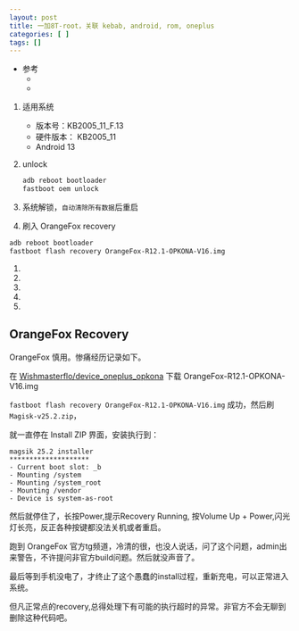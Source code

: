 ```yaml
---
layout: post
title: 一加8T-root，关联 kebab, android, rom, oneplus
categories: [ ]
tags: []
---
```


* 参考
  * []()
  * []()

1. 适用系统
    * 版本号：KB2005_11_F.13
    * 硬件版本： KB2005_11
    * Android 13

1. unlock
    ~~~sh
    adb reboot bootloader
    fastboot oem unlock
    ~~~
1. 系统解锁，`自动清除所有数据`后重启

1. 刷入 OrangeFox recovery
~~~sh
adb reboot bootloader
fastboot flash recovery OrangeFox-R12.1-OPKONA-V16.img
~~~
1. 
1. 
1. 
1. 
1. 


## OrangeFox Recovery

OrangeFox 慎用。惨痛经历记录如下。

在 [Wishmasterflo/device_oneplus_opkona](https://github.com/Wishmasterflo/device_oneplus_opkona/releases) 下载 OrangeFox-R12.1-OPKONA-V16.img

`fastboot flash recovery OrangeFox-R12.1-OPKONA-V16.img` 成功，然后刷 `Magisk-v25.2.zip`，

就一直停在 Install ZIP 界面，安装执行到： 

~~~
magsik 25.2 installer
********************
- Current boot slot: _b
- Mounting /system
- Mounting /system_root
- Mounting /vendor
- Device is system-as-root
~~~

然后就停住了，长按Power,提示Recovery Running, 按Volume Up + Power,闪光灯长亮，反正各种按键都没法关机或者重启。

跑到 OrangeFox 官方tg频道，冷清的很，也没人说话，问了这个问题，admin出来警告，不许提问非官方build问题。然后就没声音了。

最后等到手机没电了，才终止了这个愚蠢的install过程，重新充电，可以正常进入系统。

但凡正常点的recovery,总得处理下有可能的执行超时的异常。非官方不会无聊到删除这种代码吧。






